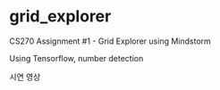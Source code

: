 # grid_explorer
CS270 Assignment #1 - Grid Explorer using Mindstorm

Using Tensorflow, number detection

시연 영상
